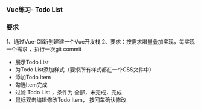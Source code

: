 ### Vue练习- Todo List
### 要求
1、通过Vue-Cli新创建建一个Vue开发栈
2、要求：按需求增量叠加实现，每实现一个需求 ，执行一次git commit
- 展示Todo List
- 为Todo List添加样式（要求所有样式都在一个CSS文件中）
- 添加Todo Item
- 勾选Item完成
- 过滤 Todo List ，条件为 全部，未完成，完成
- 鼠标双击编辑修改Todo Item， 按回车确认修改
